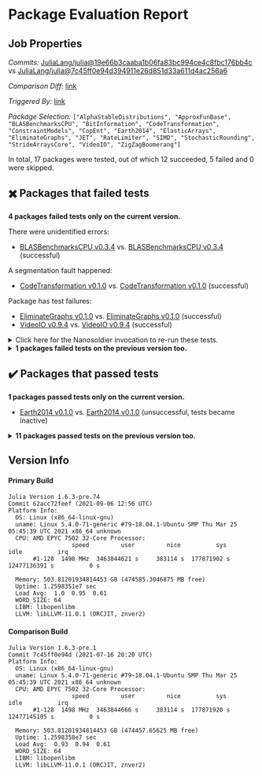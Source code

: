 # Package Evaluation Report

## Job Properties

*Commits:* [JuliaLang/julia@19e66b3caaba1b06fa83bc994ce4c8fbc176bb4c](https://github.com/JuliaLang/julia/commit/19e66b3caaba1b06fa83bc994ce4c8fbc176bb4c) vs [JuliaLang/julia@7c45ff0e94d394911e26d851d33a611d4ac256a6](https://github.com/JuliaLang/julia/commit/7c45ff0e94d394911e26d851d33a611d4ac256a6)

*Comparison Diff:* [link](https://github.com/JuliaLang/julia/compare/7c45ff0e94d394911e26d851d33a611d4ac256a6..19e66b3caaba1b06fa83bc994ce4c8fbc176bb4c)

*Triggered By:* [link](https://github.com/JuliaLang/julia/pull/41554#issuecomment-913628735)

*Package Selection:* `["AlphaStableDistributions", "ApproxFunBase", "BLASBenchmarksCPU", "BitInformation", "CodeTransformation", "ConstraintModels", "CopEnt", "Earth2014", "ElasticArrays", "EliminateGraphs", "JET", "RateLimiter", "SIMD", "StochasticRounding", "StrideArraysCore", "VideoIO", "ZigZagBoomerang"]`

In total, 17 packages were tested, out of which 12 succeeded, 5 failed and 0 were skipped.


## :heavy_multiplication_x: Packages that failed tests

**4 packages failed tests only on the current version.**

There were unidentified errors:

- [BLASBenchmarksCPU v0.3.4](https://s3.amazonaws.com/julialang-reports/nanosoldier/pkgeval/by_hash/19e66b3_vs_7c45ff0/BLASBenchmarksCPU.1.6.3-pre-62acc72feef.log) vs. [BLASBenchmarksCPU v0.3.4](https://s3.amazonaws.com/julialang-reports/nanosoldier/pkgeval/by_hash/19e66b3_vs_7c45ff0/BLASBenchmarksCPU.1.6.3-pre-7c45ff0e94d.log) (successful)

A segmentation fault happened:

- [CodeTransformation v0.1.0](https://s3.amazonaws.com/julialang-reports/nanosoldier/pkgeval/by_hash/19e66b3_vs_7c45ff0/CodeTransformation.1.6.3-pre-62acc72feef.log) vs. [CodeTransformation v0.1.0](https://s3.amazonaws.com/julialang-reports/nanosoldier/pkgeval/by_hash/19e66b3_vs_7c45ff0/CodeTransformation.1.6.3-pre-7c45ff0e94d.log) (successful)

Package has test failures:

- [EliminateGraphs v0.1.0](https://s3.amazonaws.com/julialang-reports/nanosoldier/pkgeval/by_hash/19e66b3_vs_7c45ff0/EliminateGraphs.1.6.3-pre-62acc72feef.log) vs. [EliminateGraphs v0.1.0](https://s3.amazonaws.com/julialang-reports/nanosoldier/pkgeval/by_hash/19e66b3_vs_7c45ff0/EliminateGraphs.1.6.3-pre-7c45ff0e94d.log) (successful)
- [VideoIO v0.9.4](https://s3.amazonaws.com/julialang-reports/nanosoldier/pkgeval/by_hash/19e66b3_vs_7c45ff0/VideoIO.1.6.3-pre-62acc72feef.log) vs. [VideoIO v0.9.4](https://s3.amazonaws.com/julialang-reports/nanosoldier/pkgeval/by_hash/19e66b3_vs_7c45ff0/VideoIO.1.6.3-pre-7c45ff0e94d.log) (successful)

<details><summary>Click here for the Nanosoldier invocation to re-run these tests.</summary>
<p>

```
@nanosoldier `runtests(["BLASBenchmarksCPU", "CodeTransformation", "EliminateGraphs", "VideoIO"], vs = ":release-1.6")`
```

</p>
</details>


<details><summary><strong>1 packages failed tests on the previous version too.</strong></summary>
<p>

Package has test failures:

- [ZigZagBoomerang v0.9.2](https://s3.amazonaws.com/julialang-reports/nanosoldier/pkgeval/by_hash/19e66b3_vs_7c45ff0/ZigZagBoomerang.1.6.3-pre-62acc72feef.log)

</p>
</details>


## :heavy_check_mark: Packages that passed tests

**1 packages passed tests only on the current version.**

- [Earth2014 v0.1.0](https://s3.amazonaws.com/julialang-reports/nanosoldier/pkgeval/by_hash/19e66b3_vs_7c45ff0/Earth2014.1.6.3-pre-62acc72feef.log) vs. [Earth2014 v0.1.0](https://s3.amazonaws.com/julialang-reports/nanosoldier/pkgeval/by_hash/19e66b3_vs_7c45ff0/Earth2014.1.6.3-pre-7c45ff0e94d.log) (unsuccessful, tests became inactive)

<details><summary><strong>11 packages passed tests on the previous version too.</strong></summary>
<p>

- [AlphaStableDistributions v1.1.2](https://s3.amazonaws.com/julialang-reports/nanosoldier/pkgeval/by_hash/19e66b3_vs_7c45ff0/AlphaStableDistributions.1.6.3-pre-62acc72feef.log)
- [ApproxFunBase v0.5.1](https://s3.amazonaws.com/julialang-reports/nanosoldier/pkgeval/by_hash/19e66b3_vs_7c45ff0/ApproxFunBase.1.6.3-pre-62acc72feef.log)
- [BitInformation v0.2.0](https://s3.amazonaws.com/julialang-reports/nanosoldier/pkgeval/by_hash/19e66b3_vs_7c45ff0/BitInformation.1.6.3-pre-62acc72feef.log)
- [ConstraintModels v0.1.8](https://s3.amazonaws.com/julialang-reports/nanosoldier/pkgeval/by_hash/19e66b3_vs_7c45ff0/ConstraintModels.1.6.3-pre-62acc72feef.log)
- [CopEnt v0.1.0](https://s3.amazonaws.com/julialang-reports/nanosoldier/pkgeval/by_hash/19e66b3_vs_7c45ff0/CopEnt.1.6.3-pre-62acc72feef.log)
- [ElasticArrays v1.2.9](https://s3.amazonaws.com/julialang-reports/nanosoldier/pkgeval/by_hash/19e66b3_vs_7c45ff0/ElasticArrays.1.6.3-pre-62acc72feef.log)
- [JET v0.4.6](https://s3.amazonaws.com/julialang-reports/nanosoldier/pkgeval/by_hash/19e66b3_vs_7c45ff0/JET.1.6.3-pre-62acc72feef.log)
- [RateLimiter v0.1.3](https://s3.amazonaws.com/julialang-reports/nanosoldier/pkgeval/by_hash/19e66b3_vs_7c45ff0/RateLimiter.1.6.3-pre-62acc72feef.log)
- [SIMD v3.3.1](https://s3.amazonaws.com/julialang-reports/nanosoldier/pkgeval/by_hash/19e66b3_vs_7c45ff0/SIMD.1.6.3-pre-62acc72feef.log)
- [StochasticRounding v0.6.0](https://s3.amazonaws.com/julialang-reports/nanosoldier/pkgeval/by_hash/19e66b3_vs_7c45ff0/StochasticRounding.1.6.3-pre-62acc72feef.log)
- [StrideArraysCore v0.2.1](https://s3.amazonaws.com/julialang-reports/nanosoldier/pkgeval/by_hash/19e66b3_vs_7c45ff0/StrideArraysCore.1.6.3-pre-62acc72feef.log)

</p>
</details>


## Version Info

#### Primary Build

```
Julia Version 1.6.3-pre.74
Commit 62acc72feef (2021-09-06 12:56 UTC)
Platform Info:
  OS: Linux (x86_64-linux-gnu)
  uname: Linux 5.4.0-71-generic #79~18.04.1-Ubuntu SMP Thu Mar 25 05:45:39 UTC 2021 x86_64 unknown
  CPU: AMD EPYC 7502 32-Core Processor: 
                  speed         user         nice          sys         idle          irq
       #1-128  1498 MHz  3463844621 s     383114 s  177871902 s  12477136391 s          0 s
       
  Memory: 503.81201934814453 GB (474585.3046875 MB free)
  Uptime: 1.2598351e7 sec
  Load Avg:  1.0  0.95  0.61
  WORD_SIZE: 64
  LIBM: libopenlibm
  LLVM: libLLVM-11.0.1 (ORCJIT, znver2)

```

#### Comparison Build

```
Julia Version 1.6.3-pre.1
Commit 7c45ff0e94d (2021-07-16 20:20 UTC)
Platform Info:
  OS: Linux (x86_64-linux-gnu)
  uname: Linux 5.4.0-71-generic #79~18.04.1-Ubuntu SMP Thu Mar 25 05:45:39 UTC 2021 x86_64 unknown
  CPU: AMD EPYC 7502 32-Core Processor: 
                  speed         user         nice          sys         idle          irq
       #1-128  1498 MHz  3463844666 s     383114 s  177871920 s  12477145105 s          0 s
       
  Memory: 503.81201934814453 GB (474457.65625 MB free)
  Uptime: 1.2598358e7 sec
  Load Avg:  0.93  0.94  0.61
  WORD_SIZE: 64
  LIBM: libopenlibm
  LLVM: libLLVM-11.0.1 (ORCJIT, znver2)

```
<!-- Generated on 2021-09-06T09:19:13.574 -->
